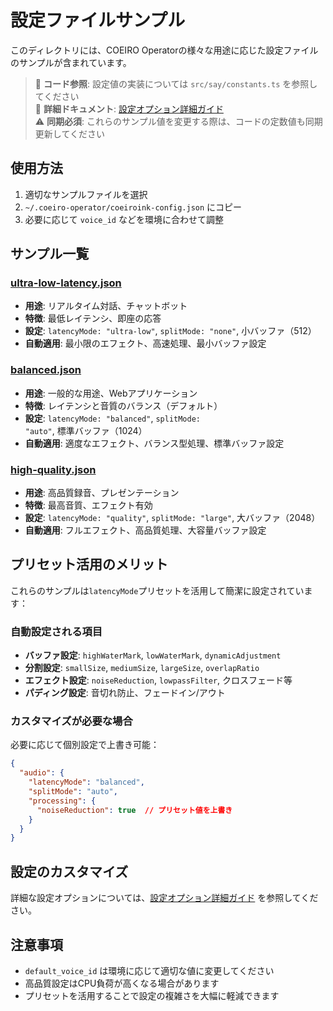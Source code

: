 # 設定ファイルサンプル

このディレクトリには、COEIRO Operatorの様々な用途に応じた設定ファイルのサンプルが含まれています。

> 🔗 **コード参照**: 設定値の実装については `src/say/constants.ts` を参照してください  
> 📖 **詳細ドキュメント**: [設定オプション詳細ガイド](../configuration-options.md)  
> ⚠️  **同期必須**: これらのサンプル値を変更する際は、コードの定数値も同期更新してください

## 使用方法

1. 適切なサンプルファイルを選択
2. `~/.coeiro-operator/coeiroink-config.json` にコピー
3. 必要に応じて `voice_id` などを環境に合わせて調整

## サンプル一覧

### [ultra-low-latency.json](./ultra-low-latency.json)
- **用途**: リアルタイム対話、チャットボット
- **特徴**: 最低レイテンシ、即座の応答
- **設定**: `latencyMode: "ultra-low"`, `splitMode: "none"`, 小バッファ（512）
- **自動適用**: 最小限のエフェクト、高速処理、最小バッファ設定

### [balanced.json](./balanced.json)
- **用途**: 一般的な用途、Webアプリケーション
- **特徴**: レイテンシと音質のバランス（デフォルト）
- **設定**: `latencyMode: "balanced"`, `splitMode: "auto"`, 標準バッファ（1024）
- **自動適用**: 適度なエフェクト、バランス型処理、標準バッファ設定

### [high-quality.json](./high-quality.json)
- **用途**: 高品質録音、プレゼンテーション
- **特徴**: 最高音質、エフェクト有効
- **設定**: `latencyMode: "quality"`, `splitMode: "large"`, 大バッファ（2048）
- **自動適用**: フルエフェクト、高品質処理、大容量バッファ設定

## プリセット活用のメリット

これらのサンプルは`latencyMode`プリセットを活用して簡潔に設定されています：

### 自動設定される項目
- **バッファ設定**: `highWaterMark`, `lowWaterMark`, `dynamicAdjustment`
- **分割設定**: `smallSize`, `mediumSize`, `largeSize`, `overlapRatio`
- **エフェクト設定**: `noiseReduction`, `lowpassFilter`, クロスフェード等
- **パディング設定**: 音切れ防止、フェードイン/アウト

### カスタマイズが必要な場合
必要に応じて個別設定で上書き可能：
```json
{
  "audio": {
    "latencyMode": "balanced",
    "splitMode": "auto",
    "processing": {
      "noiseReduction": true  // プリセット値を上書き
    }
  }
}
```

## 設定のカスタマイズ

詳細な設定オプションについては、[設定オプション詳細ガイド](../configuration-options.md) を参照してください。

## 注意事項

- `default_voice_id` は環境に応じて適切な値に変更してください
- 高品質設定はCPU負荷が高くなる場合があります  
- プリセットを活用することで設定の複雑さを大幅に軽減できます